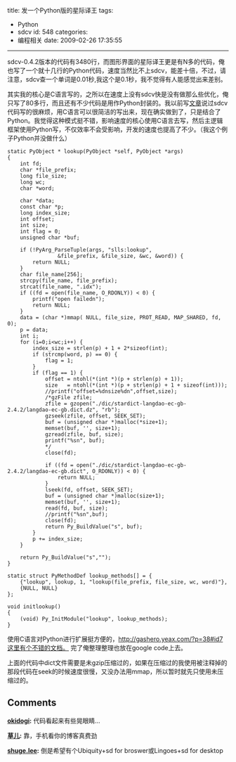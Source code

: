 title: 发一个Python版的星际译王
tags:
  - Python
  - sdcv
id: 548
categories:
  - 编程相关
date: 2009-02-26 17:35:55
---

sdcv-0.4.2版本的代码有3480行，而图形界面的星际译王更是有N多的代码，俺也写了一个就十几行的Python代码，速度当然比不上sdcv，能差十倍，不过，请注意，sdcv查一个单词是0.01秒,我这个是0.1秒，我不觉得有人能感觉出来差别。

其实我的核心是C语言写的，之所以在速度上没有sdcv快是没有做那么些优化，俺只写了80多行，而且还有不少代码是用作Python封装的。我以前写[文章](http://cocobear.github.io/2008/12/31/dict-of-stardict/)说过sdcv代码写的很麻烦，用C语言可以很简洁的写出来，现在确实做到了，只是结合了Python。我觉得这种模式挺不错，影响速度的核心使用C语言去写，然后主逻辑框架使用Python写，不仅效率不会受影响，开发的速度也提高了不少。（我这个例子Python并没做什么）


	static PyObject * lookup(PyObject *self, PyObject *args)
	{
	    int fd;
	    char *file_prefix;
	    long file_size;
	    long wc;
	    char *word;

	    char *data;
	    const char *p;
	    long index_size;
	    int offset;
	    int size;
	    int flag = 0;
	    unsigned char *buf;

	    if (!PyArg_ParseTuple(args, "slls:lookup",
	                &file_prefix, &file_size, &wc, &word)) {
	        return NULL;
	    }
	    char file_name[256];
	    strcpy(file_name, file_prefix);
	    strcat(file_name, ".idx");
	    if ((fd = open(file_name, O_RDONLY)) < 0) {
	        printf("open failedn");
	        return NULL;
	    }
	    data = (char *)mmap( NULL, file_size, PROT_READ, MAP_SHARED, fd, 0);
	    p = data;
	    int i;
	    for (i=0;i<wc;i++) {
	        index_size = strlen(p) + 1 + 2*sizeof(int);
	        if (strcmp(word, p) == 0) {
	            flag = 1;
	        }
	        if (flag == 1) {
	            offset = ntohl(*(int *)(p + strlen(p) + 1));
	            size   = ntohl(*(int *)(p + strlen(p) + 1 + sizeof(int)));
	            //printf("offset=%dnsize%dn",offset,size);
	            /*gzFile zfile;
	            zfile = gzopen("./dic/stardict-langdao-ec-gb-2.4.2/langdao-ec-gb.dict.dz", "rb");
	            gzseek(zfile, offset, SEEK_SET);
	            buf = (unsigned char *)malloc(*size+1);
	            memset(buf, ' ', size+1);
	            gzread(zfile, buf, size);
	            printf("%sn", buf);
	            */
	            close(fd);

	            if ((fd = open("./dic/stardict-langdao-ec-gb-2.4.2/langdao-ec-gb.dict", O_RDONLY)) < 0) {
	                return NULL;
	            }
	            lseek(fd, offset, SEEK_SET);
	            buf = (unsigned char *)malloc(size+1);
	            memset(buf, ' ', size+1);
	            read(fd, buf, size);
	            //printf("%sn",buf);
	            close(fd);
	            return Py_BuildValue("s", buf);
	        }
	        p += index_size;
	    }

	    return Py_BuildValue("s","");
	}

	static struct PyMethodDef lookup_methods[] = {
	    {"lookup", lookup, 1, "lookup(file_prefix, file_size, wc, word)"},
	    {NULL, NULL}
	};

	void initlookup()
	{
	    (void) Py_InitModule("lookup", lookup_methods);
	}


使用C语言对Python进行扩展挺方便的，http://gashero.yeax.com/?p=38#id7这里有个不错的文档。
完了俺整理整理也放在google code上去。

上面的代码中dict文件需要是未gzip压缩过的，如果在压缩过的我使用被注释掉的那段代码在seek的时候速度很慢，又没办法用mmap，所以暂时就先只使用未压缩过的。
## Comments

**[okidogi](#5302 "2009-02-26 22:14:01"):** 代码看起来有些晃眼睛...

**[草儿](#5299 "2009-02-26 19:38:27"):** 靠，手机看你的博客真费劲

**[shuge.lee](#5304 "2009-02-27 00:44:57"):** 倒是希望有个Ubiquity+sd for broswer或Lingoes+sd for desktop

